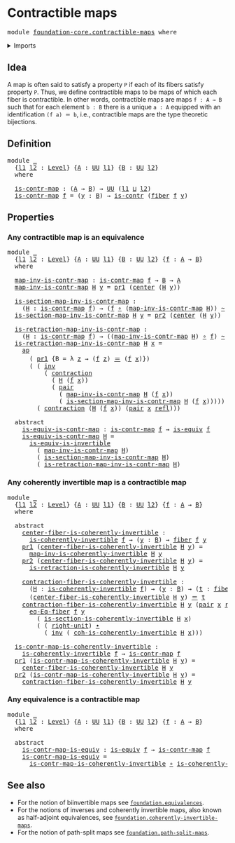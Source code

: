 # Contractible maps

<pre class="Agda"><a id="30" class="Keyword">module</a> <a id="37" href="foundation-core.contractible-maps.html" class="Module">foundation-core.contractible-maps</a> <a id="71" class="Keyword">where</a>
</pre>
<details><summary>Imports</summary>

<pre class="Agda"><a id="127" class="Keyword">open</a> <a id="132" class="Keyword">import</a> <a id="139" href="foundation.action-on-identifications-functions.html" class="Module">foundation.action-on-identifications-functions</a>
<a id="186" class="Keyword">open</a> <a id="191" class="Keyword">import</a> <a id="198" href="foundation.dependent-pair-types.html" class="Module">foundation.dependent-pair-types</a>
<a id="230" class="Keyword">open</a> <a id="235" class="Keyword">import</a> <a id="242" href="foundation.universe-levels.html" class="Module">foundation.universe-levels</a>

<a id="270" class="Keyword">open</a> <a id="275" class="Keyword">import</a> <a id="282" href="foundation-core.coherently-invertible-maps.html" class="Module">foundation-core.coherently-invertible-maps</a>
<a id="325" class="Keyword">open</a> <a id="330" class="Keyword">import</a> <a id="337" href="foundation-core.contractible-types.html" class="Module">foundation-core.contractible-types</a>
<a id="372" class="Keyword">open</a> <a id="377" class="Keyword">import</a> <a id="384" href="foundation-core.equivalences.html" class="Module">foundation-core.equivalences</a>
<a id="413" class="Keyword">open</a> <a id="418" class="Keyword">import</a> <a id="425" href="foundation-core.fibers-of-maps.html" class="Module">foundation-core.fibers-of-maps</a>
<a id="456" class="Keyword">open</a> <a id="461" class="Keyword">import</a> <a id="468" href="foundation-core.function-types.html" class="Module">foundation-core.function-types</a>
<a id="499" class="Keyword">open</a> <a id="504" class="Keyword">import</a> <a id="511" href="foundation-core.homotopies.html" class="Module">foundation-core.homotopies</a>
<a id="538" class="Keyword">open</a> <a id="543" class="Keyword">import</a> <a id="550" href="foundation-core.identity-types.html" class="Module">foundation-core.identity-types</a>
</pre>
</details>

## Idea

A map is often said to satisfy a property `P` if each of its fibers satisfy
property `P`. Thus, we define contractible maps to be maps of which each fiber
is contractible. In other words, contractible maps are maps `f : A → B` such
that for each element `b : B` there is a unique `a : A` equipped with an
identification `(f a) ＝ b`, i.e., contractible maps are the type theoretic
bijections.

## Definition

<pre class="Agda"><a id="1023" class="Keyword">module</a> <a id="1030" href="foundation-core.contractible-maps.html#1030" class="Module">_</a>
  <a id="1034" class="Symbol">{</a><a id="1035" href="foundation-core.contractible-maps.html#1035" class="Bound">l1</a> <a id="1038" href="foundation-core.contractible-maps.html#1038" class="Bound">l2</a> <a id="1041" class="Symbol">:</a> <a id="1043" href="Agda.Primitive.html#591" class="Postulate">Level</a><a id="1048" class="Symbol">}</a> <a id="1050" class="Symbol">{</a><a id="1051" href="foundation-core.contractible-maps.html#1051" class="Bound">A</a> <a id="1053" class="Symbol">:</a> <a id="1055" href="Agda.Primitive.html#320" class="Primitive">UU</a> <a id="1058" href="foundation-core.contractible-maps.html#1035" class="Bound">l1</a><a id="1060" class="Symbol">}</a> <a id="1062" class="Symbol">{</a><a id="1063" href="foundation-core.contractible-maps.html#1063" class="Bound">B</a> <a id="1065" class="Symbol">:</a> <a id="1067" href="Agda.Primitive.html#320" class="Primitive">UU</a> <a id="1070" href="foundation-core.contractible-maps.html#1038" class="Bound">l2</a><a id="1072" class="Symbol">}</a>
  <a id="1076" class="Keyword">where</a>

  <a id="1085" href="foundation-core.contractible-maps.html#1085" class="Function">is-contr-map</a> <a id="1098" class="Symbol">:</a> <a id="1100" class="Symbol">(</a><a id="1101" href="foundation-core.contractible-maps.html#1051" class="Bound">A</a> <a id="1103" class="Symbol">→</a> <a id="1105" href="foundation-core.contractible-maps.html#1063" class="Bound">B</a><a id="1106" class="Symbol">)</a> <a id="1108" class="Symbol">→</a> <a id="1110" href="Agda.Primitive.html#320" class="Primitive">UU</a> <a id="1113" class="Symbol">(</a><a id="1114" href="foundation-core.contractible-maps.html#1035" class="Bound">l1</a> <a id="1117" href="Agda.Primitive.html#804" class="Primitive Operator">⊔</a> <a id="1119" href="foundation-core.contractible-maps.html#1038" class="Bound">l2</a><a id="1121" class="Symbol">)</a>
  <a id="1125" href="foundation-core.contractible-maps.html#1085" class="Function">is-contr-map</a> <a id="1138" href="foundation-core.contractible-maps.html#1138" class="Bound">f</a> <a id="1140" class="Symbol">=</a> <a id="1142" class="Symbol">(</a><a id="1143" href="foundation-core.contractible-maps.html#1143" class="Bound">y</a> <a id="1145" class="Symbol">:</a> <a id="1147" href="foundation-core.contractible-maps.html#1063" class="Bound">B</a><a id="1148" class="Symbol">)</a> <a id="1150" class="Symbol">→</a> <a id="1152" href="foundation-core.contractible-types.html#802" class="Function">is-contr</a> <a id="1161" class="Symbol">(</a><a id="1162" href="foundation-core.fibers-of-maps.html#867" class="Function">fiber</a> <a id="1168" href="foundation-core.contractible-maps.html#1138" class="Bound">f</a> <a id="1170" href="foundation-core.contractible-maps.html#1143" class="Bound">y</a><a id="1171" class="Symbol">)</a>
</pre>
## Properties

### Any contractible map is an equivalence

<pre class="Agda"><a id="1245" class="Keyword">module</a> <a id="1252" href="foundation-core.contractible-maps.html#1252" class="Module">_</a>
  <a id="1256" class="Symbol">{</a><a id="1257" href="foundation-core.contractible-maps.html#1257" class="Bound">l1</a> <a id="1260" href="foundation-core.contractible-maps.html#1260" class="Bound">l2</a> <a id="1263" class="Symbol">:</a> <a id="1265" href="Agda.Primitive.html#591" class="Postulate">Level</a><a id="1270" class="Symbol">}</a> <a id="1272" class="Symbol">{</a><a id="1273" href="foundation-core.contractible-maps.html#1273" class="Bound">A</a> <a id="1275" class="Symbol">:</a> <a id="1277" href="Agda.Primitive.html#320" class="Primitive">UU</a> <a id="1280" href="foundation-core.contractible-maps.html#1257" class="Bound">l1</a><a id="1282" class="Symbol">}</a> <a id="1284" class="Symbol">{</a><a id="1285" href="foundation-core.contractible-maps.html#1285" class="Bound">B</a> <a id="1287" class="Symbol">:</a> <a id="1289" href="Agda.Primitive.html#320" class="Primitive">UU</a> <a id="1292" href="foundation-core.contractible-maps.html#1260" class="Bound">l2</a><a id="1294" class="Symbol">}</a> <a id="1296" class="Symbol">{</a><a id="1297" href="foundation-core.contractible-maps.html#1297" class="Bound">f</a> <a id="1299" class="Symbol">:</a> <a id="1301" href="foundation-core.contractible-maps.html#1273" class="Bound">A</a> <a id="1303" class="Symbol">→</a> <a id="1305" href="foundation-core.contractible-maps.html#1285" class="Bound">B</a><a id="1306" class="Symbol">}</a>
  <a id="1310" class="Keyword">where</a>

  <a id="1319" href="foundation-core.contractible-maps.html#1319" class="Function">map-inv-is-contr-map</a> <a id="1340" class="Symbol">:</a> <a id="1342" href="foundation-core.contractible-maps.html#1085" class="Function">is-contr-map</a> <a id="1355" href="foundation-core.contractible-maps.html#1297" class="Bound">f</a> <a id="1357" class="Symbol">→</a> <a id="1359" href="foundation-core.contractible-maps.html#1285" class="Bound">B</a> <a id="1361" class="Symbol">→</a> <a id="1363" href="foundation-core.contractible-maps.html#1273" class="Bound">A</a>
  <a id="1367" href="foundation-core.contractible-maps.html#1319" class="Function">map-inv-is-contr-map</a> <a id="1388" href="foundation-core.contractible-maps.html#1388" class="Bound">H</a> <a id="1390" href="foundation-core.contractible-maps.html#1390" class="Bound">y</a> <a id="1392" class="Symbol">=</a> <a id="1394" href="foundation.dependent-pair-types.html#603" class="Field">pr1</a> <a id="1398" class="Symbol">(</a><a id="1399" href="foundation-core.contractible-types.html#894" class="Function">center</a> <a id="1406" class="Symbol">(</a><a id="1407" href="foundation-core.contractible-maps.html#1388" class="Bound">H</a> <a id="1409" href="foundation-core.contractible-maps.html#1390" class="Bound">y</a><a id="1410" class="Symbol">))</a>

  <a id="1416" href="foundation-core.contractible-maps.html#1416" class="Function">is-section-map-inv-is-contr-map</a> <a id="1448" class="Symbol">:</a>
    <a id="1454" class="Symbol">(</a><a id="1455" href="foundation-core.contractible-maps.html#1455" class="Bound">H</a> <a id="1457" class="Symbol">:</a> <a id="1459" href="foundation-core.contractible-maps.html#1085" class="Function">is-contr-map</a> <a id="1472" href="foundation-core.contractible-maps.html#1297" class="Bound">f</a><a id="1473" class="Symbol">)</a> <a id="1475" class="Symbol">→</a> <a id="1477" class="Symbol">(</a><a id="1478" href="foundation-core.contractible-maps.html#1297" class="Bound">f</a> <a id="1480" href="foundation-core.function-types.html#455" class="Function Operator">∘</a> <a id="1482" class="Symbol">(</a><a id="1483" href="foundation-core.contractible-maps.html#1319" class="Function">map-inv-is-contr-map</a> <a id="1504" href="foundation-core.contractible-maps.html#1455" class="Bound">H</a><a id="1505" class="Symbol">))</a> <a id="1508" href="foundation-core.homotopies.html#2717" class="Function Operator">~</a> <a id="1510" href="foundation-core.function-types.html#307" class="Function">id</a>
  <a id="1515" href="foundation-core.contractible-maps.html#1416" class="Function">is-section-map-inv-is-contr-map</a> <a id="1547" href="foundation-core.contractible-maps.html#1547" class="Bound">H</a> <a id="1549" href="foundation-core.contractible-maps.html#1549" class="Bound">y</a> <a id="1551" class="Symbol">=</a> <a id="1553" href="foundation.dependent-pair-types.html#615" class="Field">pr2</a> <a id="1557" class="Symbol">(</a><a id="1558" href="foundation-core.contractible-types.html#894" class="Function">center</a> <a id="1565" class="Symbol">(</a><a id="1566" href="foundation-core.contractible-maps.html#1547" class="Bound">H</a> <a id="1568" href="foundation-core.contractible-maps.html#1549" class="Bound">y</a><a id="1569" class="Symbol">))</a>

  <a id="1575" href="foundation-core.contractible-maps.html#1575" class="Function">is-retraction-map-inv-is-contr-map</a> <a id="1610" class="Symbol">:</a>
    <a id="1616" class="Symbol">(</a><a id="1617" href="foundation-core.contractible-maps.html#1617" class="Bound">H</a> <a id="1619" class="Symbol">:</a> <a id="1621" href="foundation-core.contractible-maps.html#1085" class="Function">is-contr-map</a> <a id="1634" href="foundation-core.contractible-maps.html#1297" class="Bound">f</a><a id="1635" class="Symbol">)</a> <a id="1637" class="Symbol">→</a> <a id="1639" class="Symbol">((</a><a id="1641" href="foundation-core.contractible-maps.html#1319" class="Function">map-inv-is-contr-map</a> <a id="1662" href="foundation-core.contractible-maps.html#1617" class="Bound">H</a><a id="1663" class="Symbol">)</a> <a id="1665" href="foundation-core.function-types.html#455" class="Function Operator">∘</a> <a id="1667" href="foundation-core.contractible-maps.html#1297" class="Bound">f</a><a id="1668" class="Symbol">)</a> <a id="1670" href="foundation-core.homotopies.html#2717" class="Function Operator">~</a> <a id="1672" href="foundation-core.function-types.html#307" class="Function">id</a>
  <a id="1677" href="foundation-core.contractible-maps.html#1575" class="Function">is-retraction-map-inv-is-contr-map</a> <a id="1712" href="foundation-core.contractible-maps.html#1712" class="Bound">H</a> <a id="1714" href="foundation-core.contractible-maps.html#1714" class="Bound">x</a> <a id="1716" class="Symbol">=</a>
    <a id="1722" href="foundation.action-on-identifications-functions.html#790" class="Function">ap</a>
      <a id="1731" class="Symbol">(</a> <a id="1733" href="foundation.dependent-pair-types.html#603" class="Field">pr1</a> <a id="1737" class="Symbol">{</a><a id="1738" class="Argument">B</a> <a id="1740" class="Symbol">=</a> <a id="1742" class="Symbol">λ</a> <a id="1744" href="foundation-core.contractible-maps.html#1744" class="Bound">z</a> <a id="1746" class="Symbol">→</a> <a id="1748" class="Symbol">(</a><a id="1749" href="foundation-core.contractible-maps.html#1297" class="Bound">f</a> <a id="1751" href="foundation-core.contractible-maps.html#1744" class="Bound">z</a><a id="1752" class="Symbol">)</a> <a id="1754" href="foundation-core.identity-types.html#5999" class="Function Operator">＝</a> <a id="1756" class="Symbol">(</a><a id="1757" href="foundation-core.contractible-maps.html#1297" class="Bound">f</a> <a id="1759" href="foundation-core.contractible-maps.html#1714" class="Bound">x</a><a id="1760" class="Symbol">)})</a>
      <a id="1770" class="Symbol">(</a> <a id="1772" class="Symbol">(</a> <a id="1774" href="foundation-core.identity-types.html#7252" class="Function">inv</a>
          <a id="1788" class="Symbol">(</a> <a id="1790" href="foundation-core.contractible-types.html#1232" class="Function">contraction</a>
            <a id="1814" class="Symbol">(</a> <a id="1816" href="foundation-core.contractible-maps.html#1712" class="Bound">H</a> <a id="1818" class="Symbol">(</a><a id="1819" href="foundation-core.contractible-maps.html#1297" class="Bound">f</a> <a id="1821" href="foundation-core.contractible-maps.html#1714" class="Bound">x</a><a id="1822" class="Symbol">))</a>
            <a id="1837" class="Symbol">(</a> <a id="1839" href="foundation.dependent-pair-types.html#586" class="InductiveConstructor">pair</a>
              <a id="1858" class="Symbol">(</a> <a id="1860" href="foundation-core.contractible-maps.html#1319" class="Function">map-inv-is-contr-map</a> <a id="1881" href="foundation-core.contractible-maps.html#1712" class="Bound">H</a> <a id="1883" class="Symbol">(</a><a id="1884" href="foundation-core.contractible-maps.html#1297" class="Bound">f</a> <a id="1886" href="foundation-core.contractible-maps.html#1714" class="Bound">x</a><a id="1887" class="Symbol">))</a>
              <a id="1904" class="Symbol">(</a> <a id="1906" href="foundation-core.contractible-maps.html#1416" class="Function">is-section-map-inv-is-contr-map</a> <a id="1938" href="foundation-core.contractible-maps.html#1712" class="Bound">H</a> <a id="1940" class="Symbol">(</a><a id="1941" href="foundation-core.contractible-maps.html#1297" class="Bound">f</a> <a id="1943" href="foundation-core.contractible-maps.html#1714" class="Bound">x</a><a id="1944" class="Symbol">)))))</a> <a id="1950" href="foundation-core.identity-types.html#6948" class="Function Operator">∙</a>
        <a id="1960" class="Symbol">(</a> <a id="1962" href="foundation-core.contractible-types.html#1232" class="Function">contraction</a> <a id="1974" class="Symbol">(</a><a id="1975" href="foundation-core.contractible-maps.html#1712" class="Bound">H</a> <a id="1977" class="Symbol">(</a><a id="1978" href="foundation-core.contractible-maps.html#1297" class="Bound">f</a> <a id="1980" href="foundation-core.contractible-maps.html#1714" class="Bound">x</a><a id="1981" class="Symbol">))</a> <a id="1984" class="Symbol">(</a><a id="1985" href="foundation.dependent-pair-types.html#586" class="InductiveConstructor">pair</a> <a id="1990" href="foundation-core.contractible-maps.html#1714" class="Bound">x</a> <a id="1992" href="foundation-core.identity-types.html#5968" class="InductiveConstructor">refl</a><a id="1996" class="Symbol">)))</a>

  <a id="2003" class="Keyword">abstract</a>
    <a id="2016" href="foundation-core.contractible-maps.html#2016" class="Function">is-equiv-is-contr-map</a> <a id="2038" class="Symbol">:</a> <a id="2040" href="foundation-core.contractible-maps.html#1085" class="Function">is-contr-map</a> <a id="2053" href="foundation-core.contractible-maps.html#1297" class="Bound">f</a> <a id="2055" class="Symbol">→</a> <a id="2057" href="foundation-core.equivalences.html#1353" class="Function">is-equiv</a> <a id="2066" href="foundation-core.contractible-maps.html#1297" class="Bound">f</a>
    <a id="2072" href="foundation-core.contractible-maps.html#2016" class="Function">is-equiv-is-contr-map</a> <a id="2094" href="foundation-core.contractible-maps.html#2094" class="Bound">H</a> <a id="2096" class="Symbol">=</a>
      <a id="2104" href="foundation-core.equivalences.html#4422" class="Function">is-equiv-is-invertible</a>
        <a id="2135" class="Symbol">(</a> <a id="2137" href="foundation-core.contractible-maps.html#1319" class="Function">map-inv-is-contr-map</a> <a id="2158" href="foundation-core.contractible-maps.html#2094" class="Bound">H</a><a id="2159" class="Symbol">)</a>
        <a id="2169" class="Symbol">(</a> <a id="2171" href="foundation-core.contractible-maps.html#1416" class="Function">is-section-map-inv-is-contr-map</a> <a id="2203" href="foundation-core.contractible-maps.html#2094" class="Bound">H</a><a id="2204" class="Symbol">)</a>
        <a id="2214" class="Symbol">(</a> <a id="2216" href="foundation-core.contractible-maps.html#1575" class="Function">is-retraction-map-inv-is-contr-map</a> <a id="2251" href="foundation-core.contractible-maps.html#2094" class="Bound">H</a><a id="2252" class="Symbol">)</a>
</pre>
### Any coherently invertible map is a contractible map

<pre class="Agda"><a id="2324" class="Keyword">module</a> <a id="2331" href="foundation-core.contractible-maps.html#2331" class="Module">_</a>
  <a id="2335" class="Symbol">{</a><a id="2336" href="foundation-core.contractible-maps.html#2336" class="Bound">l1</a> <a id="2339" href="foundation-core.contractible-maps.html#2339" class="Bound">l2</a> <a id="2342" class="Symbol">:</a> <a id="2344" href="Agda.Primitive.html#591" class="Postulate">Level</a><a id="2349" class="Symbol">}</a> <a id="2351" class="Symbol">{</a><a id="2352" href="foundation-core.contractible-maps.html#2352" class="Bound">A</a> <a id="2354" class="Symbol">:</a> <a id="2356" href="Agda.Primitive.html#320" class="Primitive">UU</a> <a id="2359" href="foundation-core.contractible-maps.html#2336" class="Bound">l1</a><a id="2361" class="Symbol">}</a> <a id="2363" class="Symbol">{</a><a id="2364" href="foundation-core.contractible-maps.html#2364" class="Bound">B</a> <a id="2366" class="Symbol">:</a> <a id="2368" href="Agda.Primitive.html#320" class="Primitive">UU</a> <a id="2371" href="foundation-core.contractible-maps.html#2339" class="Bound">l2</a><a id="2373" class="Symbol">}</a> <a id="2375" class="Symbol">{</a><a id="2376" href="foundation-core.contractible-maps.html#2376" class="Bound">f</a> <a id="2378" class="Symbol">:</a> <a id="2380" href="foundation-core.contractible-maps.html#2352" class="Bound">A</a> <a id="2382" class="Symbol">→</a> <a id="2384" href="foundation-core.contractible-maps.html#2364" class="Bound">B</a><a id="2385" class="Symbol">}</a>
  <a id="2389" class="Keyword">where</a>

  <a id="2398" class="Keyword">abstract</a>
    <a id="2411" href="foundation-core.contractible-maps.html#2411" class="Function">center-fiber-is-coherently-invertible</a> <a id="2449" class="Symbol">:</a>
      <a id="2457" href="foundation-core.coherently-invertible-maps.html#1517" class="Function">is-coherently-invertible</a> <a id="2482" href="foundation-core.contractible-maps.html#2376" class="Bound">f</a> <a id="2484" class="Symbol">→</a> <a id="2486" class="Symbol">(</a><a id="2487" href="foundation-core.contractible-maps.html#2487" class="Bound">y</a> <a id="2489" class="Symbol">:</a> <a id="2491" href="foundation-core.contractible-maps.html#2364" class="Bound">B</a><a id="2492" class="Symbol">)</a> <a id="2494" class="Symbol">→</a> <a id="2496" href="foundation-core.fibers-of-maps.html#867" class="Function">fiber</a> <a id="2502" href="foundation-core.contractible-maps.html#2376" class="Bound">f</a> <a id="2504" href="foundation-core.contractible-maps.html#2487" class="Bound">y</a>
    <a id="2510" href="foundation.dependent-pair-types.html#603" class="Field">pr1</a> <a id="2514" class="Symbol">(</a><a id="2515" href="foundation-core.contractible-maps.html#2411" class="Function">center-fiber-is-coherently-invertible</a> <a id="2553" href="foundation-core.contractible-maps.html#2553" class="Bound">H</a> <a id="2555" href="foundation-core.contractible-maps.html#2555" class="Bound">y</a><a id="2556" class="Symbol">)</a> <a id="2558" class="Symbol">=</a>
      <a id="2566" href="foundation-core.coherently-invertible-maps.html#1851" class="Function">map-inv-is-coherently-invertible</a> <a id="2599" href="foundation-core.contractible-maps.html#2553" class="Bound">H</a> <a id="2601" href="foundation-core.contractible-maps.html#2555" class="Bound">y</a>
    <a id="2607" href="foundation.dependent-pair-types.html#615" class="Field">pr2</a> <a id="2611" class="Symbol">(</a><a id="2612" href="foundation-core.contractible-maps.html#2411" class="Function">center-fiber-is-coherently-invertible</a> <a id="2650" href="foundation-core.contractible-maps.html#2650" class="Bound">H</a> <a id="2652" href="foundation-core.contractible-maps.html#2652" class="Bound">y</a><a id="2653" class="Symbol">)</a> <a id="2655" class="Symbol">=</a>
      <a id="2663" href="foundation-core.coherently-invertible-maps.html#1938" class="Function">is-retraction-is-coherently-invertible</a> <a id="2702" href="foundation-core.contractible-maps.html#2650" class="Bound">H</a> <a id="2704" href="foundation-core.contractible-maps.html#2652" class="Bound">y</a>

    <a id="2711" href="foundation-core.contractible-maps.html#2711" class="Function">contraction-fiber-is-coherently-invertible</a> <a id="2754" class="Symbol">:</a>
      <a id="2762" class="Symbol">(</a><a id="2763" href="foundation-core.contractible-maps.html#2763" class="Bound">H</a> <a id="2765" class="Symbol">:</a> <a id="2767" href="foundation-core.coherently-invertible-maps.html#1517" class="Function">is-coherently-invertible</a> <a id="2792" href="foundation-core.contractible-maps.html#2376" class="Bound">f</a><a id="2793" class="Symbol">)</a> <a id="2795" class="Symbol">→</a> <a id="2797" class="Symbol">(</a><a id="2798" href="foundation-core.contractible-maps.html#2798" class="Bound">y</a> <a id="2800" class="Symbol">:</a> <a id="2802" href="foundation-core.contractible-maps.html#2364" class="Bound">B</a><a id="2803" class="Symbol">)</a> <a id="2805" class="Symbol">→</a> <a id="2807" class="Symbol">(</a><a id="2808" href="foundation-core.contractible-maps.html#2808" class="Bound">t</a> <a id="2810" class="Symbol">:</a> <a id="2812" href="foundation-core.fibers-of-maps.html#867" class="Function">fiber</a> <a id="2818" href="foundation-core.contractible-maps.html#2376" class="Bound">f</a> <a id="2820" href="foundation-core.contractible-maps.html#2798" class="Bound">y</a><a id="2821" class="Symbol">)</a> <a id="2823" class="Symbol">→</a>
      <a id="2831" class="Symbol">(</a><a id="2832" href="foundation-core.contractible-maps.html#2411" class="Function">center-fiber-is-coherently-invertible</a> <a id="2870" href="foundation-core.contractible-maps.html#2763" class="Bound">H</a> <a id="2872" href="foundation-core.contractible-maps.html#2798" class="Bound">y</a><a id="2873" class="Symbol">)</a> <a id="2875" href="foundation-core.identity-types.html#5999" class="Function Operator">＝</a> <a id="2877" href="foundation-core.contractible-maps.html#2808" class="Bound">t</a>
    <a id="2883" href="foundation-core.contractible-maps.html#2711" class="Function">contraction-fiber-is-coherently-invertible</a> <a id="2926" href="foundation-core.contractible-maps.html#2926" class="Bound">H</a> <a id="2928" href="foundation-core.contractible-maps.html#2928" class="Bound">y</a> <a id="2930" class="Symbol">(</a><a id="2931" href="foundation.dependent-pair-types.html#586" class="InductiveConstructor">pair</a> <a id="2936" href="foundation-core.contractible-maps.html#2936" class="Bound">x</a> <a id="2938" href="foundation-core.identity-types.html#5968" class="InductiveConstructor">refl</a><a id="2942" class="Symbol">)</a> <a id="2944" class="Symbol">=</a>
      <a id="2952" href="foundation-core.fibers-of-maps.html#1622" class="Function">eq-Eq-fiber</a> <a id="2964" href="foundation-core.contractible-maps.html#2376" class="Bound">f</a> <a id="2966" href="foundation-core.contractible-maps.html#2928" class="Bound">y</a>
        <a id="2976" class="Symbol">(</a> <a id="2978" href="foundation-core.coherently-invertible-maps.html#2085" class="Function">is-section-is-coherently-invertible</a> <a id="3014" href="foundation-core.contractible-maps.html#2926" class="Bound">H</a> <a id="3016" href="foundation-core.contractible-maps.html#2936" class="Bound">x</a><a id="3017" class="Symbol">)</a>
        <a id="3027" class="Symbol">(</a> <a id="3029" class="Symbol">(</a> <a id="3031" href="foundation-core.identity-types.html#7593" class="Function">right-unit</a><a id="3041" class="Symbol">)</a> <a id="3043" href="foundation-core.identity-types.html#6948" class="Function Operator">∙</a>
          <a id="3055" class="Symbol">(</a> <a id="3057" href="foundation-core.identity-types.html#7252" class="Function">inv</a> <a id="3061" class="Symbol">(</a> <a id="3063" href="foundation-core.coherently-invertible-maps.html#2232" class="Function">coh-is-coherently-invertible</a> <a id="3092" href="foundation-core.contractible-maps.html#2926" class="Bound">H</a> <a id="3094" href="foundation-core.contractible-maps.html#2936" class="Bound">x</a><a id="3095" class="Symbol">)))</a>

  <a id="3102" href="foundation-core.contractible-maps.html#3102" class="Function">is-contr-map-is-coherently-invertible</a> <a id="3140" class="Symbol">:</a>
    <a id="3146" href="foundation-core.coherently-invertible-maps.html#1517" class="Function">is-coherently-invertible</a> <a id="3171" href="foundation-core.contractible-maps.html#2376" class="Bound">f</a> <a id="3173" class="Symbol">→</a> <a id="3175" href="foundation-core.contractible-maps.html#1085" class="Function">is-contr-map</a> <a id="3188" href="foundation-core.contractible-maps.html#2376" class="Bound">f</a>
  <a id="3192" href="foundation.dependent-pair-types.html#603" class="Field">pr1</a> <a id="3196" class="Symbol">(</a><a id="3197" href="foundation-core.contractible-maps.html#3102" class="Function">is-contr-map-is-coherently-invertible</a> <a id="3235" href="foundation-core.contractible-maps.html#3235" class="Bound">H</a> <a id="3237" href="foundation-core.contractible-maps.html#3237" class="Bound">y</a><a id="3238" class="Symbol">)</a> <a id="3240" class="Symbol">=</a>
    <a id="3246" href="foundation-core.contractible-maps.html#2411" class="Function">center-fiber-is-coherently-invertible</a> <a id="3284" href="foundation-core.contractible-maps.html#3235" class="Bound">H</a> <a id="3286" href="foundation-core.contractible-maps.html#3237" class="Bound">y</a>
  <a id="3290" href="foundation.dependent-pair-types.html#615" class="Field">pr2</a> <a id="3294" class="Symbol">(</a><a id="3295" href="foundation-core.contractible-maps.html#3102" class="Function">is-contr-map-is-coherently-invertible</a> <a id="3333" href="foundation-core.contractible-maps.html#3333" class="Bound">H</a> <a id="3335" href="foundation-core.contractible-maps.html#3335" class="Bound">y</a><a id="3336" class="Symbol">)</a> <a id="3338" class="Symbol">=</a>
    <a id="3344" href="foundation-core.contractible-maps.html#2711" class="Function">contraction-fiber-is-coherently-invertible</a> <a id="3387" href="foundation-core.contractible-maps.html#3333" class="Bound">H</a> <a id="3389" href="foundation-core.contractible-maps.html#3335" class="Bound">y</a>
</pre>
### Any equivalence is a contractible map

<pre class="Agda"><a id="3447" class="Keyword">module</a> <a id="3454" href="foundation-core.contractible-maps.html#3454" class="Module">_</a>
  <a id="3458" class="Symbol">{</a><a id="3459" href="foundation-core.contractible-maps.html#3459" class="Bound">l1</a> <a id="3462" href="foundation-core.contractible-maps.html#3462" class="Bound">l2</a> <a id="3465" class="Symbol">:</a> <a id="3467" href="Agda.Primitive.html#591" class="Postulate">Level</a><a id="3472" class="Symbol">}</a> <a id="3474" class="Symbol">{</a><a id="3475" href="foundation-core.contractible-maps.html#3475" class="Bound">A</a> <a id="3477" class="Symbol">:</a> <a id="3479" href="Agda.Primitive.html#320" class="Primitive">UU</a> <a id="3482" href="foundation-core.contractible-maps.html#3459" class="Bound">l1</a><a id="3484" class="Symbol">}</a> <a id="3486" class="Symbol">{</a><a id="3487" href="foundation-core.contractible-maps.html#3487" class="Bound">B</a> <a id="3489" class="Symbol">:</a> <a id="3491" href="Agda.Primitive.html#320" class="Primitive">UU</a> <a id="3494" href="foundation-core.contractible-maps.html#3462" class="Bound">l2</a><a id="3496" class="Symbol">}</a> <a id="3498" class="Symbol">{</a><a id="3499" href="foundation-core.contractible-maps.html#3499" class="Bound">f</a> <a id="3501" class="Symbol">:</a> <a id="3503" href="foundation-core.contractible-maps.html#3475" class="Bound">A</a> <a id="3505" class="Symbol">→</a> <a id="3507" href="foundation-core.contractible-maps.html#3487" class="Bound">B</a><a id="3508" class="Symbol">}</a>
  <a id="3512" class="Keyword">where</a>

  <a id="3521" class="Keyword">abstract</a>
    <a id="3534" href="foundation-core.contractible-maps.html#3534" class="Function">is-contr-map-is-equiv</a> <a id="3556" class="Symbol">:</a> <a id="3558" href="foundation-core.equivalences.html#1353" class="Function">is-equiv</a> <a id="3567" href="foundation-core.contractible-maps.html#3499" class="Bound">f</a> <a id="3569" class="Symbol">→</a> <a id="3571" href="foundation-core.contractible-maps.html#1085" class="Function">is-contr-map</a> <a id="3584" href="foundation-core.contractible-maps.html#3499" class="Bound">f</a>
    <a id="3590" href="foundation-core.contractible-maps.html#3534" class="Function">is-contr-map-is-equiv</a> <a id="3612" class="Symbol">=</a>
      <a id="3620" href="foundation-core.contractible-maps.html#3102" class="Function">is-contr-map-is-coherently-invertible</a> <a id="3658" href="foundation-core.function-types.html#455" class="Function Operator">∘</a> <a id="3660" href="foundation-core.equivalences.html#5053" class="Function">is-coherently-invertible-is-equiv</a>
</pre>
## See also

- For the notion of biinvertible maps see
  [`foundation.equivalences`](foundation.equivalences.md).
- For the notions of inverses and coherently invertible maps, also known as
  half-adjoint equivalences, see
  [`foundation.coherently-invertible-maps`](foundation.coherently-invertible-maps.md).
- For the notion of path-split maps see
  [`foundation.path-split-maps`](foundation.path-split-maps.md).

